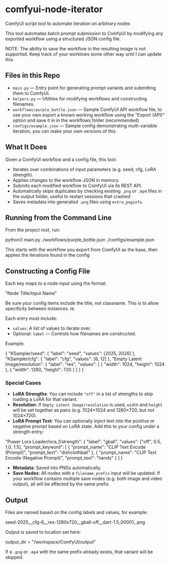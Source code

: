 # comfyui-node-iterator
ComfyUI script tool to automate iteration on arbitrary nodes

This tool automates batch prompt submission to ComfyUI by modifying any exported workflow using a structured JSON config file.

NOTE: The ability to save the workflow in the resulting image is not supported.  Keep track of your worklows some other way until I can update this.

## Files in this Repo

- `main.py` — Entry point for generating prompt variants and submitting them to ComfyUI.
- `helpers.py` — Utilities for modifying workflows and constructing filenames.
- `workflows/purple_bottle.json` — Sample ComfyUI API workflow file, to use your own export a known working workflow using the "Export (API)" option and save it in in the workflows folder (recommended)
- `configs/example.json` — Sample config demonstrating multi-variable iteration, you can make your own versions of this

## What It Does

Given a ComfyUI workflow and a config file, this tool:

- Iterates over combinations of input parameters (e.g. seed, cfg, LoRA strength).
- Applies changes to the workflow JSON in memory.
- Submits each modified workflow to ComfyUI via its REST API.
- Automatically skips duplicates by checking existing `.png` or `.mp4` files in the output folder, useful to restart sessions that crashed
- Saves metadata into generated `.png` files using `extra_pnginfo`.

## Running from the Command Line

From the project root, run:

python3 main.py ./workflows/purple_bottle.json ./configs/example.json

This starts with the workflow you export from ComfyUI as the base, then applies the iterations found in the config


## Constructing a Config File

Each key maps to a node input using the format:

"Node Title/Input Name"

Be sure your config items include the title, not classname.  This is to allow specificity between instances.  ie. 

Each entry must include:

- `values`: A list of values to iterate over.
- Optional: `label` — Controls how filenames are constructed.

Example:


{
  "KSampler/seed": {
    "label": "seed",
    "values": [2025, 2026]
  },
  "KSampler/cfg": {
    "label": "cfg",
    "values": [6, 12]
  },
  "Empty Latent Image/resolution": {
    "label": "res",
    "values": [
      { "width": 1024, "height": 1024 },
      { "width": 1280, "height": 720 }
    ]
  }
}


### Special Cases

- **LoRA Strengths**: You can include `"off"` in a list of strengths to skip loading a LoRA for that variant.
- **Resolution**: If `Empty Latent Image/resolution` is used, `width` and `height` will be set together as pairs (e.g. 1024×1024 and 1280×720, but *not* 1024×720).
- **LoRA Prompt Text**: You can optionally inject text into the positive or negative prompt based on LoRA state. Add this to your config under a strength entry:


"Power Lora Loader/lora_1/strength": {
    "label": "gball",
    "values": ["off", 0.5, 1.0, 1.5],
    "prompt_keyword": [
        {
        "prompt_name": "CLIP Text Encode (Prompt)",
        "prompt_text": "dishclothball"
        },
        {
        "prompt_name": "CLIP Text Encode (Negative Prompt)",
        "prompt_text": "hands"
        }
    ]
}


- **Metadata**: Saved into PNGs automatically.
- **Save Nodes**: All nodes with a `filename_prefix` input will be updated. If your workflow contains multiple save nodes (e.g. both image and video output), all will be affected by the same prefix.

## Output

Files are named based on the config labels and values, for example:

seed-2025__cfg-6__res-1280x720__gball-off__dart-1.5_00001_.png


Output is saved to location set here:

output_dir = "/workspace/ComfyUI/output"

If a `.png` or `.mp4` with the same prefix already exists, that variant will be skipped.
